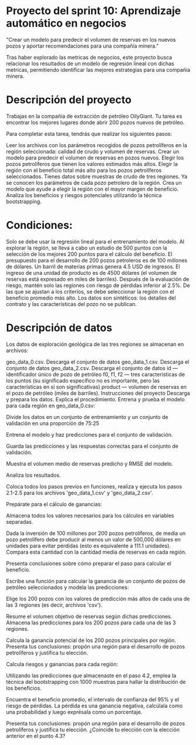 # Proyecto del sprint 10: Aprendizaje automático en negocios
"Crear un modelo para predecir el volumen de reservas en los nuevos pozos y aportar recomendaciones para una compañía minera."

Tras haber explorado las metricas de negocios, este proyecto busca relacionar los resultados de un modelo de regresión lineal con dichas metricas, permitiendo identificar las mejores estrategias para una compañia minera.

# Descripción del proyecto
Trabajas en la compañía de extracción de petróleo OilyGiant. Tu tarea es encontrar los mejores lugares donde abrir 200 pozos nuevos de petróleo.

Para completar esta tarea, tendrás que realizar los siguientes pasos:

Leer los archivos con los parámetros recogidos de pozos petrolíferos en la región seleccionada: calidad de crudo y volumen de reservas.
Crear un modelo para predecir el volumen de reservas en pozos nuevos.
Elegir los pozos petrolíferos que tienen los valores estimados más altos.
Elegir la región con el beneficio total más alto para los pozos petrolíferos seleccionados.
Tienes datos sobre muestras de crudo de tres regiones. Ya se conocen los parámetros de cada pozo petrolero de la región. Crea un modelo que ayude a elegir la región con el mayor margen de beneficio. Analiza los beneficios y riesgos potenciales utilizando la técnica bootstrapping.

# Condiciones:
Solo se debe usar la regresión lineal para el entrenamiento del modelo.
Al explorar la región, se lleva a cabo un estudio de 500 puntos con la selección de los mejores 200 puntos para el cálculo del beneficio.
El presupuesto para el desarrollo de 200 pozos petroleros es de 100 millones de dólares.
Un barril de materias primas genera 4.5 USD de ingresos. El ingreso de una unidad de producto es de 4500 dólares (el volumen de reservas está expresado en miles de barriles).
Después de la evaluación de riesgo, mantén solo las regiones con riesgo de pérdidas inferior al 2.5%. De las que se ajustan a los criterios, se debe seleccionar la región con el beneficio promedio más alto.
Los datos son sintéticos: los detalles del contrato y las características del pozo no se publican.

# Descripción de datos
Los datos de exploración geológica de las tres regiones se almacenan en archivos:

geo_data_0.csv. Descarga el conjunto de datos
geo_data_1.csv. Descarga el conjunto de datos
geo_data_2.csv. Descarga el conjunto de datos
id — identificador único de pozo de petróleo
f0, f1, f2 — tres características de los puntos (su significado específico no es importante, pero las características en sí son significativas)
product — volumen de reservas en el pozo de petróleo (miles de barriles).
Instrucciones del proyecto
Descarga y prepara los datos. Explica el procedimiento.
Entrena y prueba el modelo para cada región en geo_data_0.csv:

Divide los datos en un conjunto de entrenamiento y un conjunto de validación en una proporción de 75:25

Entrena el modelo y haz predicciones para el conjunto de validación.

Guarda las predicciones y las respuestas correctas para el conjunto de validación.

Muestra el volumen medio de reservas predicho y RMSE del modelo.

Analiza los resultados.

Coloca todos los pasos previos en funciones, realiza y ejecuta los pasos 2.1-2.5 para los archivos 'geo_data_1.csv' y 'geo_data_2.csv'.

Prepárate para el cálculo de ganancias:

Almacena todos los valores necesarios para los cálculos en variables separadas.

Dada la inversión de 100 millones por 200 pozos petrolíferos, de media un pozo petrolífero debe producir al menos un valor de 500,000 dólares en unidades para evitar pérdidas (esto es equivalente a 111.1 unidades). Compara esta cantidad con la cantidad media de reservas en cada región.

Presenta conclusiones sobre cómo preparar el paso para calcular el beneficio.

Escribe una función para calcular la ganancia de un conjunto de pozos de petróleo seleccionados y modela las predicciones:

Elige los 200 pozos con los valores de predicción más altos de cada una de las 3 regiones (es decir, archivos 'csv').

Resume el volumen objetivo de reservas según dichas predicciones. Almacena las predicciones para los 200 pozos para cada una de las 3 regiones.

Calcula la ganancia potencial de los 200 pozos principales por región. Presenta tus conclusiones: propón una región para el desarrollo de pozos petrolíferos y justifica tu elección.

Calcula riesgos y ganancias para cada región:

Utilizando las predicciones que almacenaste en el paso 4.2, emplea la técnica del bootstrapping con 1000 muestras para hallar la distribución de los beneficios.

Encuentra el beneficio promedio, el intervalo de confianza del 95% y el riesgo de pérdidas. La pérdida es una ganancia negativa, calcúlala como una probabilidad y luego exprésala como un porcentaje.

Presenta tus conclusiones: propón una región para el desarrollo de pozos petrolíferos y justifica tu elección. ¿Coincide tu elección con la elección anterior en el punto 4.3?
